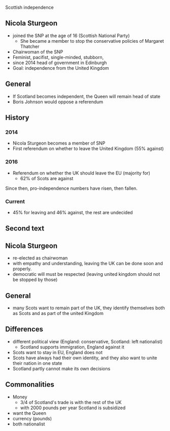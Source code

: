  Scottish independence

## Nicola Sturgeon

- joined the SNP at the age of 16 (Scottish National Party)
    - She became a member to stop the conservative policies of Margaret Thatcher
- Chairwoman of the SNP
- Feminist, pacifist, single-minded, stubborn,
- since 2014 head of government in Edinburgh
- Goal: independence from the United Kingdom

## General

- If Scotland becomes independent, the Queen will remain head of state
- Boris Johnson would oppose a referendum

## History

### 2014

- Nicola Sturgeon becomes a member of SNP
- First referendum on whether to leave the United Kingdom (55% against)

### 2016

- Referendum on whether the UK should leave the EU (majority for)
    - 62% of Scots are against

Since then, pro-independence numbers have risen, then fallen.

### Current

- 45% for leaving and 46% against, the rest are undecided

## Second text

## Nicola Sturgeon

- re-elected as chairwoman
- with empathy and understanding, leaving the UK can be done soon and properly.
- democratic will must be respected (leaving united kingdom should not be stopped by those)

## General

- many Scots want to remain part of the UK, they identify themselves both as Scots and as part of the united Kingdom

## Differences

- different political view (England: conservative, Scotland: left nationalist)
    - Scotland supports immigration, England against it
- Scots want to stay in EU, England does not
- Scots have always had their own identity, and they also want to unite their nation in one state
- Scotland partly cannot make its own decisions

## Commonalities

- Money
    - 3/4 of Scotland's trade is with the rest of the UK
    - with 2000 pounds per year Scotland is subsidized
- want the Queen
- currency (pounds)
- both nationalist